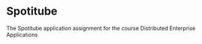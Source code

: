 # Spotitube
The Spotitube application assignment for the course Distributed Enterprise Applications
